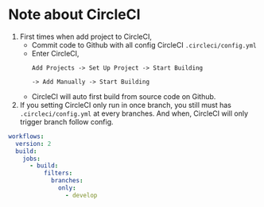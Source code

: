 # Note about CircleCI
1. First times when add project to CircleCI, 
    - Commit code to Github with all config CircleCI `.circleci/config.yml`
    - Enter CircleCI, 
        ```
        Add Projects -> Set Up Project -> Start Building 
      
        -> Add Manually -> Start Building
        ```
    - CircleCI will auto first build from source code on Github.
2. If you setting CircleCI only run in once branch, you still must has `.circleci/config.yml` at every branches. And when, CircleCI will only trigger branch follow config.

```yaml
workflows:
  version: 2
  build:
    jobs:
      - build:
          filters:
            branches:
              only:
                - develop
```